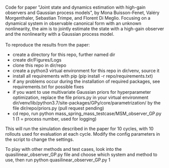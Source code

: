 Code for paper "Joint state and dynamics estimation with high-gain observers and Gaussian process models", by Mona Buisson-Fenet, Valéry
  Morgenthaler, Sebastian Trimpe, and Florent Di Meglio. Focusing on a dynamical
   system in observable canonical form with an unknown nonlinearity, the aim
    is to jointly estimate the state with a high-gain observer and the nonlinearity with a Gaussian process model. 
 \
 \
 To reproduce the results from the paper:
 - create a directory for this repo, further named dir
 - create dir/Figures/Logs
 - clone this repo in dir/repo
 - create a python3 virtual environment for this repo in dir/venv, source it
 - install all requirements with pip (pip install -r repo/requirements.txt)
 - if any problems occur during the installation of required packages, see requirements.txt for possible fixes
 - if you want to use multivariate Gaussian priors for hyperparameter
  optimization, replace the file priors.py in your virtual environment dir/venv/lib/python3.7/site-packages/GPy/core/parametrization/ by the file dir/repo/priors.py (pull request pending)
 - cd repo, run python mass_spring_mass_testcase/MSM_observer_GP.py 1 (1
  = process number, used for logging)

This will run the simulation described in the paper for 10 cycles, with 10
 rollouts used for evaluation at each cycle. Modify the config parameters in the
  script to change the settings.

To play with other methods and test cases, look into the
 quasilinear_observer_GP.py file and choose which system and method to use, then run python quasilinear_observer_GP.py 1
 
